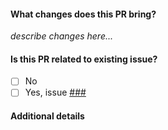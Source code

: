 #### What changes does this PR bring?

*describe changes here...*

#### Is this PR related to existing issue?

- [ ] No
- [ ] Yes, issue [###](https://github.com/MobileFirstLLC/shortcuts-for-chrome/issues/###)

#### Additional details
